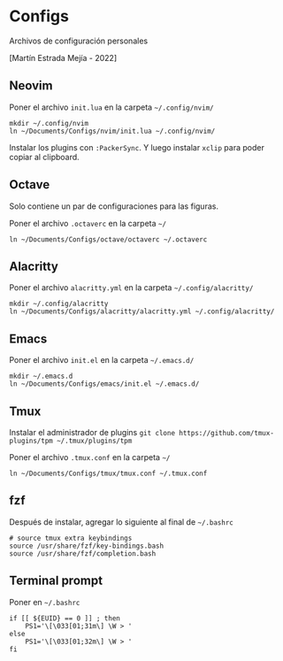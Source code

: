 # Configs

Archivos de configuración personales

[Martín Estrada Mejía - 2022]


## Neovim

Poner el archivo `init.lua` en la carpeta `~/.config/nvim/`

```
mkdir ~/.config/nvim
ln ~/Documents/Configs/nvim/init.lua ~/.config/nvim/
```

Instalar los plugins con `:PackerSync`. Y luego instalar `xclip` para poder copiar al clipboard.


## Octave

Solo contiene un par de configuraciones para las figuras.

Poner el archivo `.octaverc` en la carpeta `~/`

```
ln ~/Documents/Configs/octave/octaverc ~/.octaverc
```


## Alacritty 

Poner el archivo `alacritty.yml` en la carpeta `~/.config/alacritty/`

```
mkdir ~/.config/alacritty
ln ~/Documents/Configs/alacritty/alacritty.yml ~/.config/alacritty/
```


## Emacs

Poner el archivo `init.el` en la carpeta `~/.emacs.d/`

```
mkdir ~/.emacs.d
ln ~/Documents/Configs/emacs/init.el ~/.emacs.d/
```


## Tmux

Instalar el administrador de plugins `git clone https://github.com/tmux-plugins/tpm ~/.tmux/plugins/tpm`

Poner el archivo `.tmux.conf` en la carpeta `~/`

```
ln ~/Documents/Configs/tmux/tmux.conf ~/.tmux.conf
```


## fzf

Después de instalar, agregar lo siguiente al final de `~/.bashrc`

```
# source tmux extra keybindings
source /usr/share/fzf/key-bindings.bash
source /usr/share/fzf/completion.bash
```


## Terminal prompt

Poner en `~/.bashrc`

```
if [[ ${EUID} == 0 ]] ; then
    PS1='\[\033[01;31m\] \W > '
else
    PS1='\[\033[01;32m\] \W > '
fi
```
